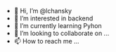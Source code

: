 - 👋 Hi, I’m @lchansky
- 👀 I’m interested in backend
- 🌱 I’m currently learning Pyhon
- 💞️ I’m looking to collaborate on ...
- 📫 How to reach me ...

<!---
lchansky/lchansky is a ✨ special ✨ repository because its `README.md` (this file) appears on your GitHub profile.
You can click the Preview link to take a look at your changes.
--->
